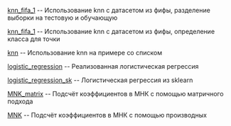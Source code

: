 [knn_fifa_1](knn_fifa_1.py) -- Использование knn с датасетом из фифы, разделение выборки на тестовую и обучающую

[knn_fifa_1](knn_fifa_1.py) -- Использование knn с датасетом из фифы, определение класса для точки

[knn](knn.py) -- Использование knn на примере со списком

[logistic_regression](logistic_regression.py) -- Реализованная логистическая регрессия

[logistic_regression_sk](logistic_regression_sk.py) -- Логистическая регрессия из sklearn

[MNK_matrix](MNK_matrix.py) -- Подсчёт коэффициентов в МНК с помощью матричного подхода

[MNK](MNK.py) -- Подсчёт коэффициентов в МНК с помощью производных